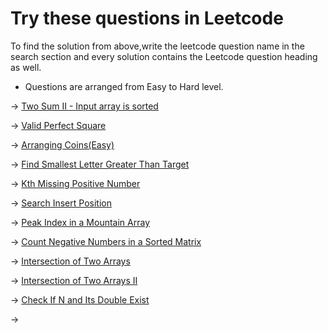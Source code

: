   # Try these questions in Leetcode 

To find the solution from above,write the leetcode question name in the search section and every solution contains the Leetcode question heading as well.

* Questions are arranged from Easy to Hard level.

-> [Two Sum II - Input array is sorted](https://leetcode.com/problems/two-sum-ii-input-array-is-sorted/)

-> [Valid Perfect Square](https://leetcode.com/problems/valid-perfect-square/)

-> [Arranging Coins(Easy)](https://leetcode.com/problems/arranging-coins/)

-> [Find Smallest Letter Greater Than Target](https://leetcode.com/problems/find-smallest-letter-greater-than-target/)

-> [Kth Missing Positive Number](https://leetcode.com/problems/kth-missing-positive-number/)

-> [Search Insert Position](https://leetcode.com/problems/search-insert-position/)

-> [Peak Index in a Mountain Array](https://leetcode.com/problems/peak-index-in-a-mountain-array/)

-> [Count Negative Numbers in a Sorted Matrix](https://leetcode.com/problems/count-negative-numbers-in-a-sorted-matrix/)

-> [Intersection of Two Arrays](https://leetcode.com/problems/intersection-of-two-arrays/)

-> [Intersection of Two Arrays II](https://leetcode.com/problems/intersection-of-two-arrays-ii/)

-> [Check If N and Its Double Exist
](https://leetcode.com/problems/check-if-n-and-its-double-exist/)

-> []()


